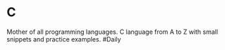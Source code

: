 # C
Mother of all programming languages. 
C language from A to Z with small snippets and practice examples. #Daily

